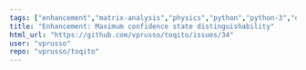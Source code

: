```yaml
---
tags: ["enhancement","matrix-analysis","physics","python","python-3","quantum","quantum-computing","quantum-information","unitaryhack"]
title: "Enhancement: Maximum confidence state distinguishability"
html_url: "https://github.com/vprusso/toqito/issues/34"
user: "vprusso"
repo: "vprusso/toqito"
---
```


